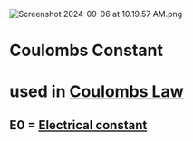 ![Screenshot 2024-09-06 at 10.19.57 AM.png](./../screenshot-2024-09-06-at-10.19.57-am.png/)
# Coulombs Constant 
# used in [Coulombs Law](./../coulombs-law/)

## E0 = [Electrical constant](./../electrical-constant/)
